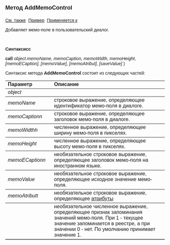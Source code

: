 ﻿<html>
<head>
<title>Диалог\AddMemoControl </title>
</head>

<body>

<p><strong><font size="4" face="Arial">Метод AddMemoControl<br>
<br>
</font></strong><font face="Arial"><a href="../Asustpar.html">См. также</a>&nbsp;
<a href="../../Examples/E_AsUstPar.html">Пример</a>&nbsp; <a href="../Asustpar.html">
Применяется к</a></font></p>

<p><font face="Arial">Добавляет мемо-поле в пользовательский 
диалог.</font></p>
    <p>&nbsp;</p>

<p class="label"><font face="Arial"><b>Синтаксисс</b></font></p>

<p><font face="Arial"><strong>call</strong> <em>object</em>.<strongAddMemoControl(</strong><em>memoName, 
    memoCaption, memoWidth, memoHeight, [memoECaption], [memoValue], [memoAtribut], [saveValue]</em>
)</font></p>

<p><font face="Arial">Синтаксис метода  <strong>AddMemoControl</strong>
состоит из следующих частей:</font></p>

<table border="1" cellPadding="5" cols="2" frame="below" rules="rows">
<TBODY>
  <tr vAlign="top">
    <td class="label" width="29%"><font face="Arial"><b>Параметр</b></font></td>
    <td class="label" width="71%"><font face="Arial"><strong>Описание</strong></font></td>
  </tr>
  <tr>
    <td width="29%"><em><font face="Arial">object</font></em></td>
    <td width="71%"><font face="Arial"строковое выражение, 
	определяющее переменную, ссылающуюся на экземпляр объекта пользовательского 
	диалога.</font></td>
  </tr>
  <tr>
    <td width="29%"><font face="Arial"><em>memoName</em></font></td>
    <td width="71%"><font face="Arial">строковое выражение, 
	определяющее идентификатор мемо-поля в диалоге.</font></td>
  </tr>
  <tr>
    <td width="29%"><font face="Arial"><em>memoCaptionn</em></font></td>
    <td width="71%"><font face="Arial">строковое выражение, 
	определяющее заголовок мемо-поля в диалоге.</font></td>
  </tr>
  <tr>
    <td width="29%"><em><font face="Arial">memoWidthh</font></em></td>
    <td width="71%"><font face="Arial">численное выражение, определяющее ширину мемо-поля в пикселях. </font></td>
  </tr>
</TBODY>
  <tr>
    <td width="29%"><em><font face="Arial">memoHeight</font></em></td>
    <td width="71%"><font face="Arial">численное выражение, определяющее высоту мемо-поля 
        в пикселях. </td>
  </tr>
  <tr>
    <td width="29%"><em><font face="Arial">memoECaptionn</font></em></td>
    <td width="71%"><font face="Arial">необязательное строковое выражение, определяющее 
        заголовок мемо-поля на иностранном языке.</font></td>
  </tr>
  <tr>
    <td width="29%"><em><font face="Arial">memoValue</font></em></td>
    <td width="71%"><font face="Arial">необязательное строковое 
	выражение, определяющее исходное значение мемо-поля.</font></td>
  </tr>
  <tr>
    <td width="29%"><em><font face="Arial">memoAtributt</font></em></td>
    <td width="71%"><font face="Arial">необязательное строковое 
	выражение, определяющее   <a href="Attribute.html">атрибуты</a мемо-поля.</td>
  </tr>
    <tr>
    <td width="29%"><font face="Arial"><emsaveValuee</em></font></td>
    <td width="71%"><font face="Arial">необязательное численное 
	выражение, определяющее признак запоминания значений мемо-поля. При 1 - 
	текущее значение запоминается в реестре, а при значении 0 - нет. 
	По умолчанию принимает значение 1.</td>
    </tr>
    </table>

</body>
</html>
